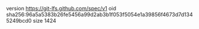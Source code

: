 version https://git-lfs.github.com/spec/v1
oid sha256:96a5a5383b26fe5456a99d2ab3b1f053f5054e1a39856f4673d7d1345249bcd0
size 1424

